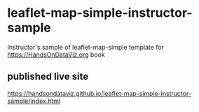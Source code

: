 # leaflet-map-simple-instructor-sample
Instructor's sample of leaflet-map-simple template for https://HandsOnDataViz.org book

## published live site
https://handsondataviz.github.io/leaflet-map-simple-instructor-sample/index.html
